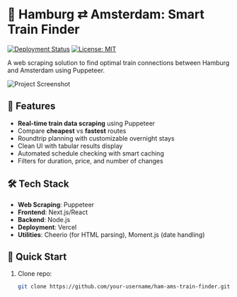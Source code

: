# 🚄 Hamburg ⇄ Amsterdam: Smart Train Finder

[![Deployment Status](https://img.shields.io/badge/deployed%20on-Vercel-black?style=flat&logo=vercel)](https://your-deployment-link.vercel.app)
[![License: MIT](https://img.shields.io/badge/License-MIT-yellow.svg)](https://opensource.org/licenses/MIT)

A web scraping solution to find optimal train connections between Hamburg and Amsterdam using Puppeteer.

![Project Screenshot](./screenshot.png) <!-- Add actual screenshot path -->

## 🌟 Features

- **Real-time train data scraping** using Puppeteer
- Compare **cheapest** vs **fastest** routes
- Roundtrip planning with customizable overnight stays
- Clean UI with tabular results display
- Automated schedule checking with smart caching
- Filters for duration, price, and number of changes

## 🛠 Tech Stack

- **Web Scraping**: Puppeteer
- **Frontend**: Next.js/React
- **Backend**: Node.js
- **Deployment**: Vercel
- **Utilities**: Cheerio (for HTML parsing), Moment.js (date handling)

## 🚀 Quick Start

1. Clone repo:
   ```bash
   git clone https://github.com/your-username/ham-ams-train-finder.git